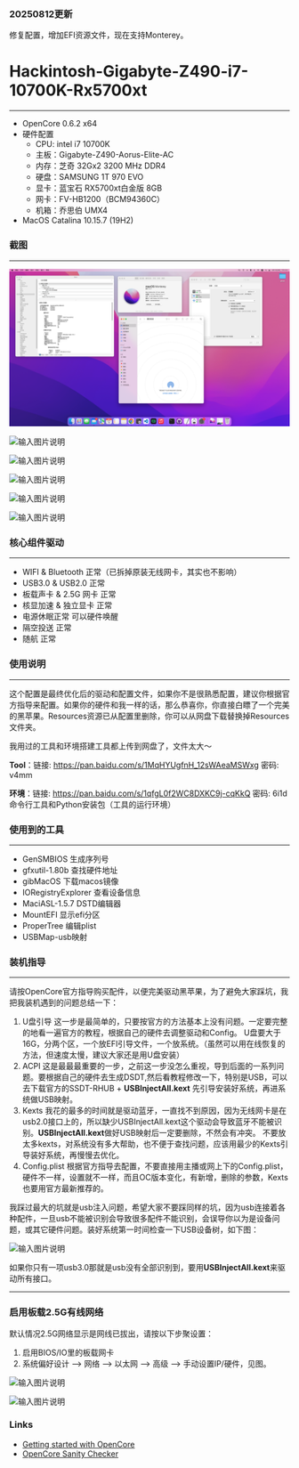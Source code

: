 ### 20250812更新
修复配置，增加EFI资源文件，现在支持Monterey。

# Hackintosh-Gigabyte-Z490-i7-10700K-Rx5700xt
---
- OpenCore 0.6.2 x64
- 硬件配置
    - CPU: intel i7 10700K
    - 主板：Gigabyte-Z490-Aorus-Elite-AC
    - 内存：芝奇 32Gx2 3200 MHz DDR4
    - 硬盘：SAMSUNG 1T 970 EVO
    - 显卡：蓝宝石 RX5700xt白金版 8GB
    - 网卡：FV-HB1200（BCM94360C）
    - 机箱：乔思伯 UMX4
- MacOS Catalina 10.15.7 (19H2)

### 截图
---
![桌面截图](https://github.com/hlcc/hackintosh-gigabyte-z490-i7-10700k-5700xt/blob/main/images/desk.png "Monterey")

![输入图片说明](https://images.gitee.com/uploads/images/2020/1008/170135_dda8bfb0_608091.png "截屏2020-10-08 15.41.53.png")

![输入图片说明](https://images.gitee.com/uploads/images/2020/1008/170144_41870432_608091.png "截屏2020-10-08 15.42.05.png")

![输入图片说明](https://images.gitee.com/uploads/images/2020/1008/170152_b8278106_608091.png "截屏2020-10-08 15.42.10.png")

![输入图片说明](https://images.gitee.com/uploads/images/2020/1008/170200_4f99318d_608091.png "截屏2020-10-08 15.42.16.png")

![输入图片说明](https://images.gitee.com/uploads/images/2020/1008/170212_2b7f45d0_608091.png "截屏2020-10-08 16.13.44.png")


### 核心组件驱动
---
- WIFI & Bluetooth 正常（已拆掉原装无线网卡，其实也不影响）
- USB3.0 & USB2.0 正常
- 板载声卡 & 2.5G 网卡 正常
- 核显加速 & 独立显卡 正常
- 电源休眠正常 可以硬件唤醒
- 隔空投送 正常
- 随航 正常

### 使用说明
---
这个配置是最终优化后的驱动和配置文件，如果你不是很熟悉配置，建议你根据官方指导来配置。如果你的硬件和我一样的话，那么恭喜你，你直接白瞟了一个完美的黑苹果。Resources资源已从配置里删除，你可以从网盘下载替换掉Resources文件夹。

我用过的工具和环境搭建工具都上传到网盘了，文件太大～

**Tool**：链接: https://pan.baidu.com/s/1MqHYUgfnH_12sWAeaMSWxg  密码: v4mm

**环境**：链接: https://pan.baidu.com/s/1qfgL0f2WC8DXKC9j-cqKkQ  密码: 6i1d
 命令行工具和Python安装包（工具的运行环境）


### 使用到的工具
---
- GenSMBIOS 生成序列号
- gfxutil-1.80b 查找硬件地址
- gibMacOS 下载macos镜像
- IORegistryExplorer 查看设备信息
- MaciASL-1.5.7 DSTD编辑器
- MountEFI 显示efi分区
- ProperTree 编辑plist
- USBMap-usb映射

### 装机指导
---
请按OpenCore官方指导购买配件，以便完美驱动黑苹果，为了避免大家踩坑，我把我装机遇到的问题总结一下：

1. U盘引导
    这一步是最简单的，只要按官方的方法基本上没有问题。一定要完整的地看一遍官方的教程，根据自己的硬件去调整驱动和Config。
    U盘要大于16G，分两个区，一个放EFI引导文件，一个放系统。（虽然可以用在线恢复的方法，但速度太慢，建议大家还是用U盘安装）
2. ACPI
    这是最最最重要的一步，之前这一步没怎么重视，导到后面的一系列问题。要根据自己的硬件去生成DSDT,然后看教程修改一下，特别是USB，可以去下载官方的SSDT-RHUB + **USBInjectAll.kext** 先引导安装好系统，再进系统做USB映射。
3. Kexts
    我花的最多的时间就是驱动蓝牙，一直找不到原因，因为无线网卡是在usb2.0接口上的，所以缺少USBInjectAll.kext这个驱动会导致蓝牙不能被识别。**USBInjectAll.kext**做好USB映射后一定要删除，不然会有冲突。
    不要放太多kexts，对系统没有多大帮助，也不便于查找问题，应该用最少的Kexts引导装好系统，再慢慢去优化。
4. Config.plist
    根据官方指导去配置，不要直接用主播或网上下的Config.plist，硬件不一样，设置就不一样，而且OC版本变化，有新增，删除的参数，Kexts也要用官方最新推荐的。
    
我踩过最大的坑就是usb注入问题，希望大家不要踩同样的坑，因为usb连接着各种配件，一旦usb不能被识别会导致很多配件不能识别，会误导你以为是设备问题，或其它硬件问题。装好系统第一时间检查一下USB设备树，如下图：

![输入图片说明](https://images.gitee.com/uploads/images/2020/1008/170547_7500cebe_608091.png "截屏2020-10-08 17.05.02.png")


如果你只有一项usb3.0那就是usb没有全部识别到，要用**USBInjectAll.kext**来驱动所有接口。

---
### 启用板载2.5G有线网络
默认情况2.5G网络显示是网线已拔出，请按以下步聚设置：
1. 启用BIOS/IO里的板载网卡
2. 系统偏好设计 --> 网络 --> 以太网 --> 高级 --> 手动设置IP/硬件，见图。

![输入图片说明](https://images.gitee.com/uploads/images/2020/1010/135939_4a79eefe_608091.png "QQ20201010-134758.png")

![输入图片说明](https://images.gitee.com/uploads/images/2020/1010/135955_4099b700_608091.png "QQ20201010-135400.png")

### Links
- [Getting started with OpenCore](https://dortania.github.io/OpenCore-Install-Guide/prerequisites.html)
- [OpenCore Sanity Checker](https://opencore.slowgeek.com/)
